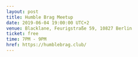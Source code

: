 ```yaml
---
layout: post
title: Humble Brag Meetup
date: 2019-06-04 19:00:00 UTC+2
venue: Blacklane, Feurigstraße 59, 10827 Berlin
ticket: free
time: 7PM - 9PM
href: https://humblebrag.club/
---
```

